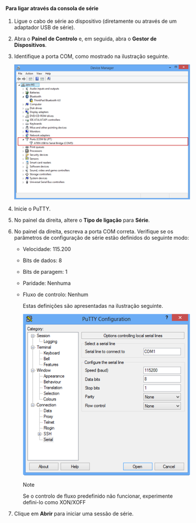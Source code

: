 <!--author=SharS last changed: 9/17/15-->

#### Para ligar através da consola de série
1. Ligue o cabo de série ao dispositivo (diretamente ou através de um adaptador USB de série).
2. Abra o **Painel de Controlo** e, em seguida, abra o **Gestor de Dispositivos**.
3. Identifique a porta COM, como mostrado na ilustração seguinte.
   
     ![Ligar através da consola de série](./media/storsimple-use-putty/HCS_ConnectingDeviceS-include.png)
4. Inicie o PuTTY. 
5. No painel da direita, altere o **Tipo de ligação** para **Série**.
6. No painel da direita, escreva a porta COM correta. Verifique se os parâmetros de configuração de série estão definidos do seguinte modo:
   
   * Velocidade: 115.200
   * Bits de dados: 8
   * Bits de paragem: 1
   * Paridade: Nenhuma
   * Fluxo de controlo: Nenhum
     
     Estas definições são apresentadas na ilustração seguinte.
     
     ![Definições do PuTTY](./media/storsimple-use-putty/HCS_PuttyConfig-include.png) 
     
     > [!NOTE]
     > Se o controlo de fluxo predefinido não funcionar, experimente defini-lo como XON/XOFF
     > 
     > 
7. Clique em **Abrir** para iniciar uma sessão de série.

<!--HONumber=Sep16_HO3-->


